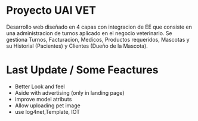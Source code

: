 # Proyecto UAI VET

Desarrollo web diseñado en 4 capas con integracion de EE que consiste en una administracion de turnos aplicado en el negocio veterinario. Se gestiona Turnos, Facturacion, Medicos, Productos requeridos, Mascotas y su Historial (Pacientes) y Clientes (Dueño de la Mascota).


# Last Update / Some Feactures
- Better Look and feel
- Aside with advertising (only in landing page)
- improve model atributs 
- Allow uploading pet image
- use log4net,Template, IOT


